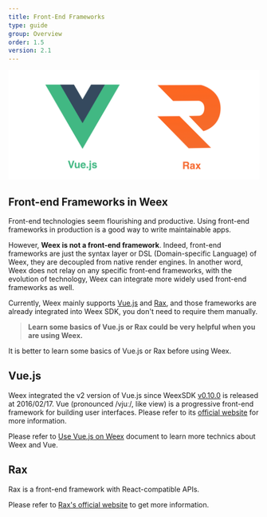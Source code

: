 ```yaml
---
title: Front-End Frameworks
type: guide
group: Overview
order: 1.5
version: 2.1
---
```


<!-- toc -->

![Vue and Rax](./images/vue-rax.png)

## Front-end Frameworks in Weex

Front-end technologies seem flourishing and productive. Using front-end frameworks in production is a good way to write maintainable apps.

However, **Weex is not a front-end framework**. Indeed, front-end frameworks are just the syntax layer or DSL (Domain-specific Language) of Weex, they are decoupled from native render engines. In another word, Weex does not relay on any specific front-end frameworks, with the evolution of technology, Weex can integrate more widely used front-end frameworks as well.

Currently, Weex mainly supports [Vue.js](https://vuejs.org/) and [Rax](https://alibaba.github.io/rax/), and those frameworks are already integrated into Weex SDK, you don't need to require them manually.

> **Learn some basics of Vue.js or Rax could be very helpful when you are using Weex.**

It is better to learn some basics of Vue.js or Rax before using Weex.

## Vue.js

Weex integrated the v2 version of Vue.js since WeexSDK [v0.10.0](https://github.com/alibaba/weex/releases/tag/v0.10.0) is released at 2016/02/17. Vue (pronounced /vjuː/, like view) is a progressive front-end framework for building user interfaces. Please refer to its [official website](https://vuejs.org/) for more information.

Please refer to [Use Vue.js on Weex](./use-vue.html) document to learn more technics about Weex and Vue.

## Rax

Rax is a front-end framework with React-compatible APIs.

Please refer to [Rax's official website](https://alibaba.github.io/rax/) to get more information.
